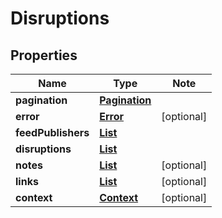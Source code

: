 # Disruptions

## Properties

Name | Type | Note
---- | ---- | ----
**pagination** | [**Pagination**](Pagination.md) | 
**error** | [**Error**](Error.md) | [optional] 
**feedPublishers** | [**List<FeedPublisher>**](FeedPublisher.md) | 
**disruptions** | [**List<Disruption>**](Disruption.md) | 
**notes** | [**List<Note>**](Note.md) | [optional] 
**links** | [**List<LinkSchema>**](LinkSchema.md) | [optional] 
**context** | [**Context**](Context.md) | [optional] 

